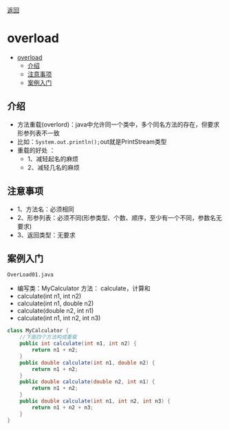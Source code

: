 <meta name="viewport" content="width=device-width, initial-scale=1.0, viewport-fit=cover">

[返回](面向对象编程.md)
# overload

- [overload](#overload)
  - [介绍](#介绍)
  - [注意事项](#注意事项)
  - [案例入门](#案例入门)


## 介绍
- 方法重载(overlord)：java中允许同一个类中，多个同名方法的存在，但要求形参列表不一致
- 比如：`System.out.println();`out就是PrintStream类型
- 重载的好处 ：
  - 1、减轻起名的麻烦
  - 2、减轻几名的麻烦

## 注意事项
- 1、方法名：必须相同
- 2、形参列表：必须不同(形参类型、个数、顺序，至少有一个不同，参数名无要求)
- 3、返回类型：无要求

## 案例入门

`OverLoad01.java`  
- 编写类：MyCalculator 方法：
calculate，计算和
- calculate(int n1, int n2)
- calculate(int n1, double n2)
- calculate(double n2, int n1)
- calculate(int n1, int n2, int n3)

```java
class MyCalculator {
    //下面四个方法构成重载
    public int calculate(int n1, int n2) {
        return n1 + n2;
    }
    public double calculate(int n1, double n2) {
        return n1 + n2;
    }
    public double calculate(double n2, int n1) {
        return n1 + n2;
    }
    public double calculate(int n1, int n2, int n3) {
        return n1 + n2 + n3;
    }
}
```

